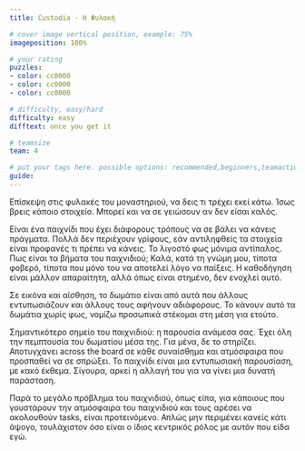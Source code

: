 ```yaml
---
title: Custodia - H Φυλακή

# cover image vertical position, example: 75%
imageposition: 100%

# your rating
puzzles:
- color: cc0000
- color: cc0000
- color: cc0000

# difficulty, easy/hard
difficulty: easy
difftext: once you get it

# teamsize
team: 4

# put your tags here. possible options: recommended,beginners,teamaction,duet
guide:
---
```

Επίσκεψη στις φυλακές του μοναστηριού, να δεις τι τρέχει εκεί κάτω. Ίσως βρεις κάποιο στοιχείο. Μπορεί και να σε γειώσουν αν δεν είσαι καλός.

Είναι ένα παιχνίδι που έχει διάφορους τρόπους να σε βάλει να κάνεις πράγματα. Πολλά δεν περιέχουν γρίφους, εάν αντιληφθείς τα στοιχεία είναι προφανές τι πρέπει να κάνεις. Το λιγοστό φως μόνιμα αντίπαλος.
 Πως είναι τα βήματα του παιχνιδιού; Καλά, κατά τη γνώμη μου, τίποτα φοβερό, τίποτα που μόνο του να αποτελεί λόγο να παίξεις. Η καθοδήγηση είναι μάλλον απαραίτητη, αλλά όπως είναι στημένο, δεν ενοχλεί αυτό.

Σε εικόνα και αίσθηση, το δωμάτιο είναι από αυτά που άλλους εντυπωσιάζουν και άλλους τους αφήνουν αδιάφορους. Το κάνουν αυτό τα δωμάτια χωρίς φως, νομίζω προσωπικά στέκομαι στη μέση για ετούτο.

Σημαντικότερο σημείο του παιχνιδιού: η παρουσία ανάμεσα σας. Έχει όλη την πεμπτουσία του δωματίου μέσα της. Για μένα, δε το στηρίζει. Αποτυγχάνει across the board σε κάθε συναίσθημα και ατμόσφαιρα που προσπαθεί να σε σπρώξει.
Το παιχνίδι είναι μια εντυπωσιακή παρουσίαση, με κακό έκθεμα. Σίγουρα, αρκεί η αλλαγή του για να γίνει μια δυνατή παράσταση.

Παρά το μεγάλο πρόβλημα του παιχνιδιού, όπως είπα, για κάποιους που γουστάρουν την ατμόσφαιρα του παιχνιδιού και τους αρέσει να ακολουθούν tasks, είναι προτεινόμενο. Απλώς μην περιμένει κανείς κάτι άψογο, τουλάχιστον όσο είναι
ο ίδιος κεντρικός ρόλος με αυτόν που είδα εγώ.
